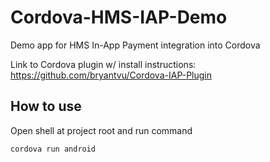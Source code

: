 # Cordova-HMS-IAP-Demo
Demo app for HMS In-App Payment integration into Cordova

Link to Cordova plugin w/ install instructions:
https://github.com/bryantvu/Cordova-IAP-Plugin

## How to use
Open shell at project root and run command
```shell
cordova run android
```

